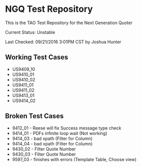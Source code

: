 # NGQ Test Repository
This is the TAO Test Repository for the Next Generation Quoter

Current Status: Unstable

Last Checked: 09/21/2016 3:01PM CST by Joshua Hunter

## Working Test Cases
* US9409_10
* US9410_01
* US9410_02
* US9411_01
* US9411_02
* US9413_01
* US9414_02

## Broken Test Cases
* 9412_01 - Reese will fix Success message type check
* 9414_01 - PDFs infinite loop wait (Not working)
* 9414_03 - bad xpath (Filter for Column)
* 9414_04 - bad xpath (Filter for Column)
* 9430_02 - Filter Quote Number
* 9430_03 - Filter Quote Number
* 9597_03 - finishes with errors (Template Table, Choose view)
